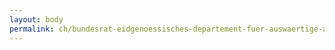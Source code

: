 ```yaml
---
layout: body
permalink: ch/bundesrat-eidgenoessisches-departement-fuer-auswaertige-angelegenheiten-direktion-fuer-entwicklung-und-zusammenarbeit-direktionsbereich-humanitaere-hilfe-und-schweizerisches-korps-fuer-humanitaere-hilfe-stab-humanitaere-hilfe/
---
```


